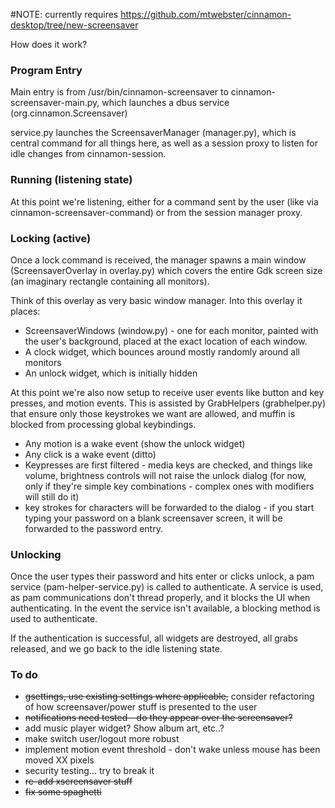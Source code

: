 #NOTE:
currently requires https://github.com/mtwebster/cinnamon-desktop/tree/new-screensaver

How does it work?

### Program Entry

Main entry is from /usr/bin/cinnamon-screensaver to cinnamon-screensaver-main.py, which
launches a dbus service (org.cinnamon.Screensaver)

service.py launches the ScreensaverManager (manager.py), which is central command for all things here, as well as a session proxy to listen for idle changes from cinnamon-session.

### Running (listening state)
At this point we're listening, either for a command sent by the user (like via cinnamon-screensaver-command) or from the session manager proxy.

### Locking (active)
Once a lock command is received, the manager spawns a main window (ScreensaverOverlay in overlay.py) which covers the entire Gdk screen size (an imaginary rectangle containing all monitors).

Think of this overlay as very basic window manager.  Into this overlay it places:

- ScreensaverWindows (window.py) - one for each monitor, painted with the user's background, placed
  at the exact location of each window.
- A clock widget, which bounces around mostly randomly around all monitors
- An unlock widget, which is initially hidden

At this point we're also now setup to receive user events like button and key presses, and motion events.  This is assisted by GrabHelpers (grabhelper.py) that ensure only those keystrokes we want are allowed, and muffin is blocked from processing global keybindings.

- Any motion is a wake event (show the unlock widget)
- Any click is a wake event (ditto)
- Keypresses are first filtered - media keys are checked, and things like volume, brightness controls
  will not raise the unlock dialog (for now, only if they're simple key combinations - complex ones
  with modifiers will still do it)
- key strokes for characters will be forwarded to the dialog - if you start typing your password on a
  blank screensaver screen, it will be forwarded to the password entry.

### Unlocking
Once the user types their password and hits enter or clicks unlock, a pam service (pam-helper-service.py) is called to authenticate.  A service is used, as pam communications
don't thread properly, and it blocks the UI when authenticating.  In the event the service isn't
available, a blocking method is used to authenticate.

If the authentication is successful, all widgets are destroyed, all grabs released, and we go back
to the idle listening state.

### To do
- ~~gsettings, use existing settings where applicable,~~ consider refactoring of how screensaver/power
  stuff is presented to the user
- ~~notifications need tested - do they appear over the screensaver?~~
- add music player widget?  Show album art, etc..?
- make switch user/logout more robust
- implement motion event threshold - don't wake unless mouse has been moved XX pixels
- security testing... try to break it
- ~~re-add xscreensaver stuff~~
- ~~fix some spaghetti~~

